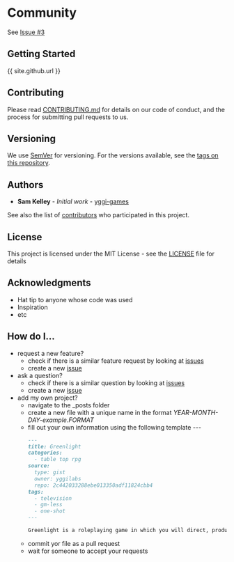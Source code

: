 ---
---
# Community
See [Issue #3](https://github.com/yggi-games/community-alpha/issues/3)

## Getting Started

{{ site.github.url }}

## Contributing

Please read [CONTRIBUTING.md](https://gist.github.com/PurpleBooth/b24679402957c63ec426) for details on our code of conduct, and the process for submitting pull requests to us.

## Versioning

We use [SemVer](http://semver.org/) for versioning. For the versions available, see the [tags on this repository](../../tags). 

## Authors

* **Sam Kelley** - *Initial work* - [yggi-games](https://github.com/yggi-games)

See also the list of [contributors](../../contributors) who participated in this project.

## License

This project is licensed under the MIT License - see the [LICENSE](LICENSE) file for details

## Acknowledgments

* Hat tip to anyone whose code was used
* Inspiration
* etc


 
## How do I...
* request a new feature?
  * check if there is a similar feature request by looking at [issues](../../issues)
  * create a new [issue](../../issues/new?assignees=&labels=enhancement&template=feature_request.md&title=)
* ask a question?
  * check if there is a similar question by looking at [issues](../../issues)
  * create a new [issue](../../issues/new)
* add my own project?
  * navigate to the \_posts folder
  * create a new file with a unique name in the format _YEAR-MONTH-DAY-example.FORMAT_ 
  * fill out your own information using the following template ---
    ```Markdown
    ---
    title: Greenlight
    categories: 
      - table top rpg
    source: 
      type: gist
      owner: yggilabs
      repo: 2c442033288ebe013350adf11824cbb4
    tags:
      - television
      - gm-less
      - one-shot
    ---

    Greenlight is a roleplaying game in which you will direct, produce, write and star in your own television series. Each player will create a character that is the star of their own story-line. Together, you will explore the story of an entire television season in a single session.
    ```
  * commit yor file as a pull request
  * wait for someone to accept your requests
